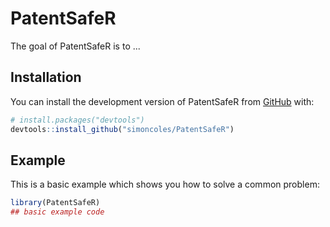 
# PatentSafeR

<!-- badges: start -->
<!-- badges: end -->

The goal of PatentSafeR is to ...

## Installation

You can install the development version of PatentSafeR from [GitHub](https://github.com/) with:

``` r
# install.packages("devtools")
devtools::install_github("simoncoles/PatentSafeR")
```

## Example

This is a basic example which shows you how to solve a common problem:

``` r
library(PatentSafeR)
## basic example code
```

